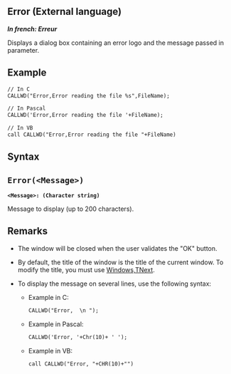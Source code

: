
## Error (External language)

***In french: Erreur***



<a name="XUse"></a>
<a name="Use"></a>
<a name="description"></a>
Displays a dialog box containing an error logo and the message passed in parameter.
<a name="Example1"></a>
<a name="sample_code"></a>

## Example


```txt
// In C
CALLWD("Error,Error reading the file %s",FileName);
```


<a name="Example2"></a>



```txt
// In Pascal
CALLWD('Error,Error reading the file '+FileName);
```


<a name="Example3"></a>



```txt
// In VB
call CALLWD("Error,Error reading the file "+FileName)
```

<a name="XSYNTAX"></a>
<a name="SYNTAX1"></a>

## Syntax

`Error(<Message>)`
---

**`<Message>: (Character string)`**

Message to display (up to 200 characters).



<a name="NOTE0"></a>
<a name="NOTE0_1"></a>

## Remarks


- The window will be closed when the user validates the "OK" button.

- By default, the title of the window is the title of the current window. To modify the title, you must use [Windows,TNext](../LangageExt/75130326.md).

- To display the message on several lines, use the following syntax:

	- Example in C:
			
		```txt
		CALLWD("Error,  \n ");
		```


	- Example in Pascal:
			
		```txt
		CALLWD('Error, '+Chr(10)+ ' ');
		```


	- Example in VB:
			
		```txt
		call CALLWD("Error, "+CHR(10)+"")
		```









